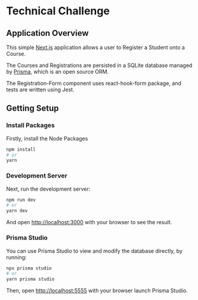 # Technical Challenge

## Application Overview

This simple [Next.js](https://nextjs.org/) application allows a user to Register a Student onto a Course.

The Courses and Registrations are persisted in a SQLite database managed by [Prisma](https://www.prisma.io/), which is an open source ORM.

The Registration-Form component uses react-hook-form package, and tests are written using Jest.

## Getting Setup

### Install Packages

Firstly, install the Node Packages

```bash
npm install
# or
yarn
```

### Development Server

Next, run the development server:

```bash
npm run dev
# or
yarn dev
```

And open [http://localhost:3000](http://localhost:3000) with your browser to see the result.

### Prisma Studio

You can use Prisma Studio to view and modify the database directly, by running:

```bash
npx prisma studio
# or
yarn prisma studio
```

Then, open [http://localhost:5555](http://localhost:5555) with your browser launch Prisma Studio.